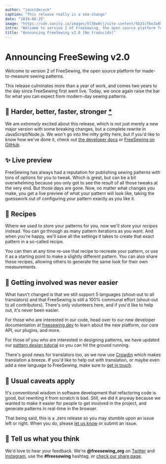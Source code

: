```yaml
---
author: "joostdecock"
caption: "This release really is a sea-change"
date: "2019-08-25"
image: "https://cdn.sanity.io/images/hl5bw8cj/site-content/5b31cfbe3a85cee5519e12afe767ca3249588463-2000x1126.jpg"
intro: "Welcome to version 2 of FreeSewing, the open source platform for made-to-measure sewing patterns."
title: "Announcing FreeSewing v2.0 [No traducido]"
---
```



# Announcing FreeSewing v2.0

Welcome to version 2 of FreeSewing, the open source platform for made-to-measure sewing patterns.

This release culminates more than a year of work, and comes two years to the day since FreeSewing first went live. 
Today, we once again raise the bar for what you can expect from modern-day sewing patterns.

## 🦄 Harder, better, faster, stronger [\*](https://www.youtube.com/watch?v=GDpmVUEjagg)


We are *extremely* excited about this release, which is not just merely a new major version with some breaking changes, 
but a complete rewrite in JavaScript/Node.js.  We won't go into the nitty gritty here, but if you'd like to know how 
we've done it, check out [the developer docs](https://freesewing.dev) or [FreeSewing on GitHub](https://github.com/freesewing). 


## ✨ Live preview

FreeSewing has always had a reputation for publishing sewing patterns with tons of options for you to tweak. Which is great, but can be a bit overwhelming because you only got to see the result of all those tweaks at the very end.
But those days are gone. Now, no matter what changes you make, you get a live preview of what your pattern will look like, taking the guesswork out of configuring your pattern exactly as you like it.

## 🧂  Recipes

Where we used to store your patterns for you, now we'll store your *recipes* instead. You can go through as many pattern iterations as you want. And when you're happy, we'll save all the settings it takes to create that exact pattern in a so-called recipe. 

You can then at any time re-use that recipe to recreate your pattern, or use it as a starting point to make a slightly different pattern. You can also share these recipes, allowing others to generate the same look for their own measurements.

## 🤝 Getting involved was never easier

What hasn't changed is that we still support 5 languages (shout-out to all translators) and that FreeSewing is still a 100% communal effort (shout-out to all contributors). There's only volunteers here, and if you'd like to help out, it's never been easier.

For those who are interested in our code, head over to our new developer documentation at [freesewing.dev](https://freesewing.dev) to learn about the new platform, our core API, our plugins, and more.

For those of you who are interested in designing patterns, we have updated our [pattern design tutorial](https://freesewing.dev/tutorial) so you can hit the ground running.

There's good news for translators too, as we now use [Crowdin](https://crowdin.com/) which makes translation a breeze. If you'd like to help out with translation, or maybe even add a new language to FreeSewing, make sure to [get in touch](https://discord.freesewing.org/).

## 💩 Usual caveats apply

It's conventional wisdom in software development that refactoring code is good, but rewriting it from scratch is bad. Still, we did it anyway because we wanted to make it easier for people to get involved in the project, and generate patterns in real-time in the browser.

That being said, this is a .zero release so you may stumble upon an issue left or right. When you do, please [let us know](https://discord.freesewing.org/) or submit an issue. 

## 🤞 Tell us what you think

We'd love to hear your feedback. We're **@freesewing\_org** on [Twitter](https://twitter.com/freesewing_org) 
and [Instagram](https://instagram.com/freesewing_org), 
use the **#freesewing** hashtag, or [check our share page](/share).

